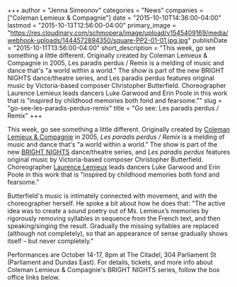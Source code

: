 +++
author = "Jenna Simeonov"
categories = "News"
companies = ["Coleman Lemieux & Compagnie"]
date = "2015-10-10T14:36:00-04:00"
lastmod = "2015-10-13T12:56:00-04:00"
primary_image = "https://res.cloudinary.com/schmopera/image/upload/v1545409169/media/webhook-uploads/1444572894350/square-PP2-01-01.jpg.jpg"
publishDate = "2015-10-11T13:56:00-04:00"
short_description = "This week, go see something a little different. Originally created by Coleman Lemieux &amp; Compagnie in 2005, Les paradis perdus / Remix is a melding of music and dance that&#039;s &quot;a world within a world.&quot; The show is part of the new BRIGHT NIGHTS dance/theatre series, and Les paradis perdus features original music by Victoria-based composer Christopher Butterfield. Choreographer Laurence Lemieux leads dancers Luke Garwood and Erin Poole in this work that is &quot;inspired by childhood memories both fond and fearsome.&quot;"
slug = "go-see-les-paradis-perdus-remix"
title = "Go see: Les paradis perdus / Remix"
+++

This week, go see something a little different. Originally created by [Coleman Lemieux & Compagnie](http://colemanlemieux.com/) in 2005, *Les paradis perdus / Remix* is a melding of music and dance that's "a world within a world." The show is part of the new [BRIGHT NIGHTS](http://colemanlemieux.com/citadel/brightnights/) dance/theatre series, and *Les paradis perdus* features original music by Victoria-based composer Christopher Butterfield. Choreographer [Laurence Lemieux](http://colemanlemieux.com/company/laurencelemieux/) leads dancers Luke Garwood and Erin Poole in this work that is "inspired by childhood memories both fond and fearsome."

Butterfield's music is intimately connected with movement, and with the choreographer herself. He spoke a bit about how he does that: "The active idea was to create a sound poetry out of Ms. Lemieux’s memories by rigorously removing syllables in sequence from the French text, and then speaking/singing the result. Gradually the missing syllables are replaced (although not completely), so that an appearance of sense gradually shows itself – but never completely."

Performances are October 14-17, 8pm at The Citadel, 304 Parliament St (Parliament and Dundas East). For details, tickets, and more info about Coleman Lemieux & Compagnie's BRIGHT NIGHTS series, follow the box office links below.

